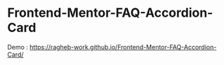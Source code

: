 # Frontend-Mentor-FAQ-Accordion-Card

Demo :
            https://ragheb-work.github.io/Frontend-Mentor-FAQ-Accordion-Card/
